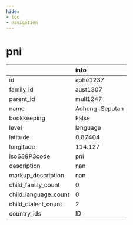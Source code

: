 ```yaml
---
hide:
- toc
- navigation
---
```

# pni
|                      | info           |
|:---------------------|:---------------|
| id                   | aohe1237       |
| family_id            | aust1307       |
| parent_id            | mull1247       |
| name                 | Aoheng-Seputan |
| bookkeeping          | False          |
| level                | language       |
| latitude             | 0.87404        |
| longitude            | 114.127        |
| iso639P3code         | pni            |
| description          | nan            |
| markup_description   | nan            |
| child_family_count   | 0              |
| child_language_count | 0              |
| child_dialect_count  | 2              |
| country_ids          | ID             |